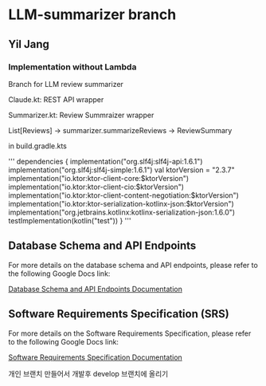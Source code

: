 # LLM-summarizer branch
## Yil Jang
### Implementation without Lambda 
Branch for LLM review summarizer


Claude.kt: REST API wrapper

Summarizer.kt: Review Summraizer wrapper

List[Reviews] -> summarizer.summarizeReviews -> ReviewSummary

in build.gradle.kts

'''
dependencies {
    implementation("org.slf4j:slf4j-api:1.6.1")
    implementation("org.slf4j:slf4j-simple:1.6.1")
    val ktorVersion = "2.3.7"
    implementation("io.ktor:ktor-client-core:$ktorVersion")
    implementation("io.ktor:ktor-client-cio:$ktorVersion")
    implementation("io.ktor:ktor-client-content-negotiation:$ktorVersion")
    implementation("io.ktor:ktor-serialization-kotlinx-json:$ktorVersion")
    implementation("org.jetbrains.kotlinx:kotlinx-serialization-json:1.6.0")
    testImplementation(kotlin("test"))
}
'''


## Database Schema and API Endpoints

For more details on the database schema and API endpoints, please refer to the following Google Docs link:

[Database Schema and API Endpoints Documentation](https://docs.google.com/document/d/1aXXgo7c4Y81xk8ZX0QBeSDF9nEpRvSenxREM266sSAM/edit?tab=t.0)


## Software Requirements Specification (SRS)

For more details on the Software Requirements Specification, please refer to the following Google Docs link:

[Software Requirements Specification Documentation](https://docs.google.com/document/d/13t9zPQ4jw4ti35iKwZmpUgVFYSPINhDv/edit?rtpof=true&tab=t.0)


개인 브랜치 만들어서 개발후 develop 브랜치에 올리기
